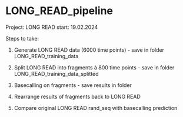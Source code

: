 # LONG_READ_pipeline
Project: LONG READ start: 19.02.2024

Steps to take:

1. Generate LONG READ data (6000 time points) - save in folder LONG_READ_training_data


2. Split LONG READ into fragments à 800 time points - save in folder LONG_READ_training_data_splitted


3. Basecalling on fragments - save results in folder


4. Rearrange results of fragments back to LONG READ


5. Compare original LONG READ rand_seq with basecalling prediction

